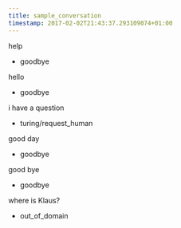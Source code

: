 ```yaml
---
title: sample_conversation
timestamp: 2017-02-02T21:43:37.293109074+01:00
---
```


help
* goodbye

hello
* goodbye

i have a question
* turing/request_human

good day
* goodbye

good bye
* goodbye

where is Klaus?
* out_of_domain

